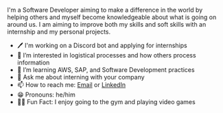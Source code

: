 I'm a Software Developer aiming to make a difference in the world by helping others and myself become knowledgeable about what is going on around us. I am aiming to improve both my skills and soft skills with an internship and my personal projects.
 
- 🖊️ I'm working on a Discord bot and applying for internships
- 👀 I’m interested in logistical processes and how others process information
- 🌱 I’m learning AWS, SAP, and Software Development practices
- 💬 Ask me about interning with your company
- 📫 How to reach me: [Email](williamwsantosa@gmail.com) or [LinkedIn](https://www.linkedin.com/in/williamsantosa/)
- 😁 Pronouns: he/him
- 💪🏼 Fun Fact: I enjoy going to the gym and playing video games
